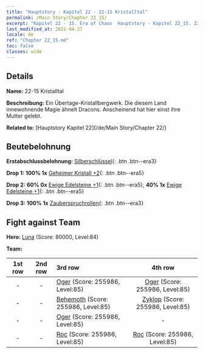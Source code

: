 ```yaml
---
title: "Hauptstory - Kapitel 22 - 22-15 Kristalltal"
permalink: /Main Story/Chapter 22_15/
excerpt: "Kapitel 22 - 15. Era of Chaos  Hauptstory - Kapitel 22_15. 22-15 Kristalltal"
last_modified_at: 2021-04-27
locale: de
ref: "Chapter 22_15.md"
toc: false
classes: wide
---
```


## Details

 **Name:** 22-15 Kristalltal

 **Beschreibung:** Ein Übertage-Kristallbergwerk. Die diesem Land innewohnende Magie ähnelt Dracons. Anscheinend hat hier einst ihre Mutter gelebt.

 **Related to:** [Hauptstory Kapitel 22](/de/Main Story/Chapter 22/)

## Beutebelohnung

 **Erstabschlussbelohnung:** [Silberschlüssel](/ItemsDE/con_693/){: .btn .btn--era3}

 **Drop 1:** **100% 1x** [Geheimer Kristall +2](/ItemsDE/mat_80/){: .btn .btn--era5}

 **Drop 2:** **60% 0x** [Ewige Edelsteine +1](/ItemsDE/mat_72/){: .btn .btn--era5}, **40% 1x** [Ewige Edelsteine +1](/ItemsDE/mat_72/){: .btn .btn--era5}

 **Drop 3:** **100% 1x** [Zauberspruchrollen](/ItemsDE/con_694/){: .btn .btn--era3}


## Fight against Team
 **Hero:** [Luna](/de/heroes/Luna/) (Score: 80000, Level:84)

 **Team:**


  | 1st row | 2nd row | 3rd row | 4th row |
  |:----:|:----:|:----|:----:|
  | - | - | [Oger](/de/units/Ogre/) (Score: 255986, Level:85)  | [Oger](/de/units/Ogre/) (Score: 255986, Level:85)  |
  | - | - | [Behemoth](/de/units/Behemoth/) (Score: 255986, Level:85)  | [Zyklop](/de/units/Cyclops/) (Score: 255986, Level:85)  |
  | - | - | [Oger](/de/units/Ogre/) (Score: 255986, Level:85)  | - |
  | - | - | [Roc](/de/units/Roc/) (Score: 255986, Level:85)  | [Roc](/de/units/Roc/) (Score: 255986, Level:85)  |



